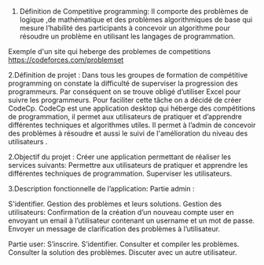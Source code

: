 
1. Définition de Competitive programming:
Il  comporte des problèmes de logique ,de mathématique et des problèmes algorithmiques de base qui mesure l’habilité des participants à concevoir un algorithme pour résoudre un problème en utilisant les langages de programmation.

Exemple d'un site qui heberge des problemes de competitions
https://codeforces.com/problemset

2.Définition de projet :
   Dans tous les groupes de formation de compétitive programming on constate la difficulté de superviser la progression des programmeurs. Par conséquent on se trouve obligé d’utiliser Excel pour suivre les programmeurs. Pour faciliter cette tâche on a décidé de créer CodeCp.
   CodeCp est une application desktop  qui héberge des compétitions de programmation, il permet aux utilisateurs de pratiquer et d’apprendre différentes techniques et algorithmes utiles.
   Il permet à l’admin de concevoir des problèmes à résoudre et aussi le suivi de l'amélioration du niveau des utilisateurs .

2.Objectif du projet :
 Créer une application permettant de réaliser les services suivants:
 Permettre aux utilisateurs de pratiquer et apprendre les différentes techniques de programmation.
Superviser les utilisateurs.

3.Description fonctionnelle de l’application:
Partie admin :

S'identifier.
Gestion des problèmes et leurs solutions.
Gestion des utilisateurs:
Confirmation de la création d’un nouveau compte user en envoyant un email à l’utilisateur  contenant un username et un mot de passe.
Envoyer un message de clarification des problèmes à l’utilisateur.

Partie user:
S’inscrire.
S’identifier.
Consulter et compiler les problèmes.
Consulter la solution des problèmes.
Discuter avec un autre utilisateur.



